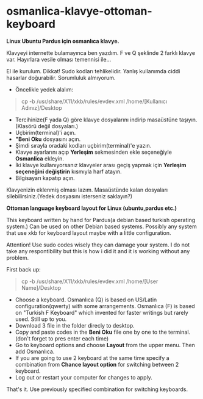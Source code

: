 # osmanlica-klavye-ottoman-keyboard

**Linux Ubuntu Pardus için osmanlıca klavye.** 

Klavyeyi internette bulamayınca ben yazdım. F ve Q şeklinde 2 farklı klavye var.
Hayırlara vesile olması temennisi ile...

El ile kurulum.
Dikkat! Sudo kodları tehlikelidir. Yanlış kullanımda ciddi hasarlar doğurabilir. Sorumluluk almıyorum.

* Öncelikle yedek alalım:
> cp -b /usr/share/X11/xkb/rules/evdev.xml /home/[Kullanıcı Adınız]/Desktop

* Tercihinize(F yada Q) göre klavye dosyalarını indirip masaüstüne taşıyın.(Klasörü değil dosyaları.)
* Uçbirim(terminal)'i açın.
* **"Beni Oku** dosyasını açın.
* Şimdi sırayla oradaki kodları uçbirim(terminal)'e yazın.
* Klavye ayarlarını açıp **Yerleşim** sekmesinden ekle seçeneğiyle **Osmanlica** ekleyin.
* İki klavye kullanıyorsanız klavyeler arası geçiş yapmak için **Yerleşim seçeneğini değiştirin** kısmıyla harf atayın.
* Bilgisayarı kapatıp açın.

Klavyenizin eklenmiş olması lazım. Masaüstünde kalan dosyaları silebilirsiniz.(Yedek dosyasını isterseniz saklayın?)

**Ottoman language keyboard layout for Linux (ubuntu,pardus etc.)**

This keyboard written by hand for Pardus(a debian based turkish operating system.)
Can be used on other Debian based systems. Possibly any system that use xkb for keyboard layout maybe with a little configuration.

Attention! Use sudo codes wisely they can damage your system. I do not take any respontibility but this is how i did it and it is working without any problem.

First back up:
> cp -b /usr/share/X11/xkb/rules/evdev.xml /home/[User Name]/Desktop

* Choose a keyboard. Osmanlıca (Q) is based on US/Latin configuration(qwerty) with some arrangements. Osmanlıca (F) is based on "Turkish F Keyboard" which invented for faster writings but rarely used. Still up to you.
* Download 3 file in the folder direcly to desktop.
* Copy and paste codes in the **Beni Oku** file one by one to the terminal.(don't forget to pres enter each time)
* Go to keyboard options and choose **Layout** from the upper menu. Then add Osmanlıca.
* If you are going to use 2 keyboard at the same time specify a combination from **Chance layout option** for switching between 2 keyboard.
* Log out or restart your computer for changes to apply.

That's it. Use previously specified combination for switching keyboards.

